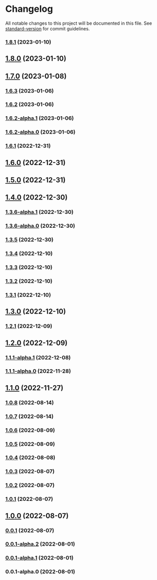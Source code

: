# Changelog

All notable changes to this project will be documented in this file. See [standard-version](https://github.com/conventional-changelog/standard-version) for commit guidelines.

### [1.8.1](https://github.com/elilambnz/react-py/compare/v1.8.0...v1.8.1) (2023-01-10)

## [1.8.0](https://github.com/elilambnz/react-py/compare/v1.7.0...v1.8.0) (2023-01-10)

## [1.7.0](https://github.com/elilambnz/react-py/compare/v1.6.3...v1.7.0) (2023-01-08)

### [1.6.3](https://github.com/elilambnz/react-py/compare/v1.6.2-alpha.1...v1.6.3) (2023-01-06)

### [1.6.2](https://github.com/elilambnz/react-py/compare/v1.6.2-alpha.1...v1.6.2) (2023-01-06)

### [1.6.2-alpha.1](https://github.com/elilambnz/react-py/compare/v1.6.1...v1.6.2-alpha.1) (2023-01-06)

### [1.6.2-alpha.0](https://github.com/elilambnz/react-py/compare/v1.6.1...v1.6.2-alpha.0) (2023-01-06)

### [1.6.1](https://github.com/elilambnz/react-py/compare/v1.6.0...v1.6.1) (2022-12-31)

## [1.6.0](https://github.com/elilambnz/react-py/compare/v1.4.0...v1.6.0) (2022-12-31)

## [1.5.0](https://github.com/elilambnz/react-py/compare/v1.4.0...v1.5.0) (2022-12-31)

## [1.4.0](https://github.com/elilambnz/react-py/compare/v1.3.6-alpha.1...v1.4.0) (2022-12-30)

### [1.3.6-alpha.1](https://github.com/elilambnz/react-py/compare/v1.3.6-alpha.0...v1.3.6-alpha.1) (2022-12-30)

### [1.3.6-alpha.0](https://github.com/elilambnz/react-py/compare/v1.3.5...v1.3.6-alpha.0) (2022-12-30)

### [1.3.5](https://github.com/elilambnz/react-py/compare/v1.3.4...v1.3.5) (2022-12-30)

### [1.3.4](https://github.com/elilambnz/react-py/compare/v1.3.3...v1.3.4) (2022-12-10)

### [1.3.3](https://github.com/elilambnz/react-py/compare/v1.3.2...v1.3.3) (2022-12-10)

### [1.3.2](https://github.com/elilambnz/react-py/compare/v1.3.1...v1.3.2) (2022-12-10)

### [1.3.1](https://github.com/elilambnz/react-py/compare/v1.3.0...v1.3.1) (2022-12-10)

## [1.3.0](https://github.com/elilambnz/react-py/compare/v1.2.1...v1.3.0) (2022-12-10)

### [1.2.1](https://github.com/elilambnz/react-py/compare/v1.2.0...v1.2.1) (2022-12-09)

## [1.2.0](https://github.com/elilambnz/react-py/compare/v1.1.1-alpha.1...v1.2.0) (2022-12-09)

### [1.1.1-alpha.1](https://github.com/elilambnz/react-py/compare/v1.1.1-alpha.0...v1.1.1-alpha.1) (2022-12-08)

### [1.1.1-alpha.0](https://github.com/elilambnz/react-py/compare/v1.1.0...v1.1.1-alpha.0) (2022-11-28)

## [1.1.0](https://github.com/elilambnz/react-py/compare/v1.0.8...v1.1.0) (2022-11-27)

### [1.0.8](https://github.com/elilambnz/react-py/compare/v1.0.7...v1.0.8) (2022-08-14)

### [1.0.7](https://github.com/elilambnz/react-py/compare/v1.0.6...v1.0.7) (2022-08-14)

### [1.0.6](https://github.com/elilambnz/react-py/compare/v1.0.5...v1.0.6) (2022-08-09)

### [1.0.5](https://github.com/elilambnz/react-py/compare/v1.0.4...v1.0.5) (2022-08-09)

### [1.0.4](https://github.com/elilambnz/react-py/compare/v1.0.3...v1.0.4) (2022-08-08)

### [1.0.3](https://github.com/elilambnz/react-py/compare/v1.0.2...v1.0.3) (2022-08-07)

### [1.0.2](https://github.com/elilambnz/react-py/compare/v1.0.1...v1.0.2) (2022-08-07)

### [1.0.1](https://github.com/elilambnz/react-py/compare/v1.0.0...v1.0.1) (2022-08-07)

## [1.0.0](https://github.com/elilambnz/react-py/compare/v0.0.1-alpha.2...v1.0.0) (2022-08-07)

### [0.0.1](https://github.com/elilambnz/react-py/compare/v0.0.1-alpha.2...v0.0.1) (2022-08-07)

### [0.0.1-alpha.2](https://github.com/elilambnz/react-py/compare/v0.0.1-alpha.1...v0.0.1-alpha.2) (2022-08-01)

### [0.0.1-alpha.1](https://github.com/elilambnz/react-py/compare/v0.0.1-alpha.0...v0.0.1-alpha.1) (2022-08-01)

### 0.0.1-alpha.0 (2022-08-01)
